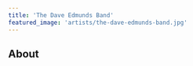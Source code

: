 ```yaml
---
title: 'The Dave Edmunds Band'
featured_image: 'artists/the-dave-edmunds-band.jpg'
---
```


## About



